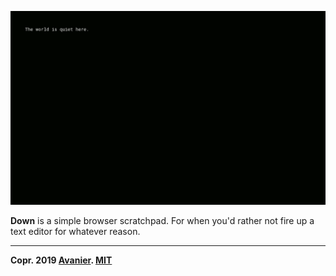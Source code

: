 [![Screenshot](screenshot.png)](https://joshavanier.github.io/down)

**Down** is a simple browser scratchpad. For when you'd rather not fire up a text editor for whatever reason.

---

**Copr. 2019 [Avanier](https://joshavanier.github.io). [MIT](LICENSE)**
